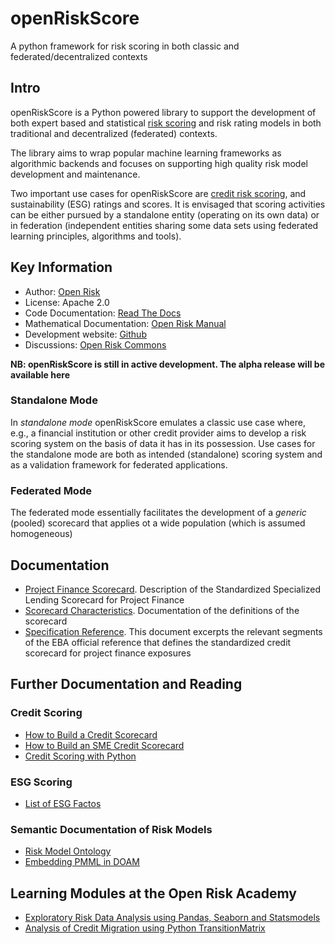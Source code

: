 # openRiskScore

A python framework for risk scoring in both classic and federated/decentralized contexts

## Intro
openRiskScore is a Python powered library to support the development of both expert based and statistical [risk scoring](https://www.openriskmanual.org/wiki/Risk_Score) and risk rating models in both traditional and decentralized (federated) contexts. 


The library aims to wrap popular machine learning frameworks as algorithmic backends and focuses on supporting high quality risk model development and maintenance.

Two important use cases for openRiskScore are [credit risk scoring](https://www.openriskmanual.org/wiki/Category:Credit_Scoring_Models), and sustainability (ESG) ratings and scores. It is envisaged that scoring activities can be either pursued by a standalone entity (operating on its own data) or in federation (independent entities sharing some data sets using federated learning principles, algorithms and tools). 

## Key Information
* Author: [Open Risk](http://www.openriskmanagement.com)
* License: Apache 2.0
* Code Documentation: [Read The Docs](Upcoming)
* Mathematical Documentation: [Open Risk Manual](https://www.openriskmanual.org/wiki/Category:SME_Credit_Risk)
* Development website: [Github](https://github.com/open-risk/openRiskScore)
* Discussions: [Open Risk Commons](https://www.openriskcommons.org/c/open-source/openriskscore/16)

**NB: openRiskScore is still in active development. The alpha release will be available here**

### Standalone Mode
In *standalone mode* openRiskScore emulates a classic use case where, e.g., a financial institution or other credit provider aims to develop a risk scoring system on the basis of data it has in its possession.  Use cases for the standalone mode are both as intended (standalone) scoring system and as a validation framework for federated applications.

### Federated Mode
The federated mode essentially facilitates the development of a *generic* (pooled) scorecard that applies ot a wide population (which is assumed homogeneous)

## Documentation
* [Project Finance Scorecard](docs/ProjectFinanceScorecard.md). Description of the Standardized Specialized Lending Scorecard for Project Finance
* [Scorecard Characteristics](docs/ScorecardCharacteristics.xlsx). Documentation of the definitions of the scorecard
* [Specification Reference](docs/SpecificationReference.md). This document excerpts the relevant segments of the EBA official reference that defines the standardized credit scorecard for project finance exposures



## Further Documentation and Reading

### Credit Scoring
* [How to Build a Credit Scorecard](https://www.openriskmanual.org/wiki/How_to_Build_a_Credit_Scorecard)
* [How to Build an SME Credit Scorecard](https://www.openriskmanual.org/wiki/How_to_Build_an_SME_Credit_Scorecard)
* [Credit Scoring with Python](https://www.openriskmanual.org/wiki/Credit_Scoring_with_Python)

### ESG Scoring
* [List of ESG Factos](https://www.openriskmanual.org/wiki/List_of_ESG_Factors)

### Semantic Documentation of Risk Models
* [Risk Model Ontology](https://www.openriskmanual.org/wiki/Risk_Model_Ontology)
* [Embedding PMML in DOAM](https://www.openriskmanagement.com/towards-semantic-description-of-machine-learning-models/)

## Learning Modules at the Open Risk Academy
* [Exploratory Risk Data Analysis using Pandas, Seaborn and Statsmodels](https://www.openriskacademy.com/course/view.php?id=48)
* [Analysis of Credit Migration using Python TransitionMatrix](https://www.openriskacademy.com/course/view.php?id=38)
